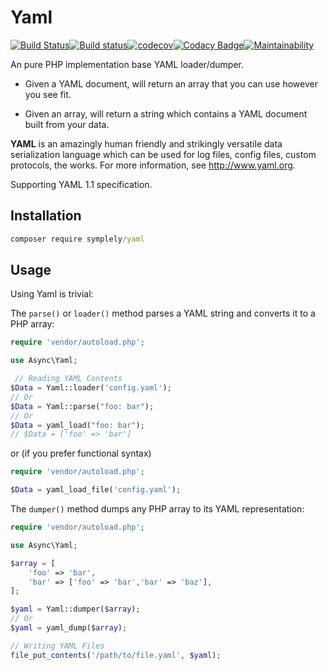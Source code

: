 # Yaml

[![Build Status](https://travis-ci.org/symplely/yaml.svg?branch=master)](https://travis-ci.org/symplely/yaml)[![Build status](https://ci.appveyor.com/api/projects/status/ivjn1t51t5i0m89e/branch/master?svg=true)](https://ci.appveyor.com/project/techno-express/yaml/branch/master)[![codecov](https://codecov.io/gh/symplely/yaml/branch/master/graph/badge.svg)](https://codecov.io/gh/symplely/yaml)[![Codacy Badge](https://api.codacy.com/project/badge/Grade/8713c8ff9c8b40d3ba93cc913a66118c)](https://www.codacy.com/app/techno-express/yaml?utm_source=github.com&amp;utm_medium=referral&amp;utm_content=symplely/yaml&amp;utm_campaign=Badge_Grade)[![Maintainability](https://api.codeclimate.com/v1/badges/cbc4d4641ced28348958/maintainability)](https://codeclimate.com/github/symplely/yaml/maintainability)

An pure PHP implementation base YAML loader/dumper.

- Given a YAML document, will return an array that you can use however you see fit.

- Given an array, will return a string which contains a YAML document built from your data.

**YAML** is an amazingly human friendly and strikingly versatile data serialization language which can be used 
for log files, config files, custom protocols, the works. For more information, see http://www.yaml.org.

Supporting YAML 1.1 specification.

## Installation

```cmd
composer require symplely/yaml
```

## Usage

Using Yaml is trivial:

The `parse()` or `loader()` method parses a YAML string and converts it to a PHP array:

```php
require 'vendor/autoload.php';

use Async\Yaml;

 // Reading YAML Contents
$Data = Yaml::loader('config.yaml');
// Or
$Data = Yaml::parse("foo: bar");
// Or
$Data = yaml_load("foo: bar");
// $Data = ['foo' => 'bar']
```

or (if you prefer functional syntax)

```php
require 'vendor/autoload.php';

$Data = yaml_load_file('config.yaml');
```

The `dumper()` method dumps any PHP array to its YAML representation:

```php
require 'vendor/autoload.php';

use Async\Yaml;

$array = [
    'foo' => 'bar',
    'bar' => ['foo' => 'bar','bar' => 'baz'],
];

$yaml = Yaml::dumper($array);
// Or
$yaml = yaml_dump($array);

// Writing YAML Files
file_put_contents('/path/to/file.yaml', $yaml);
```
